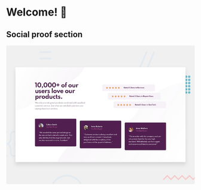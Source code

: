 # Welcome! 👋
## Social proof section

![Design preview for the Social proof section coding challenge](./design/desktop-preview.jpg)


